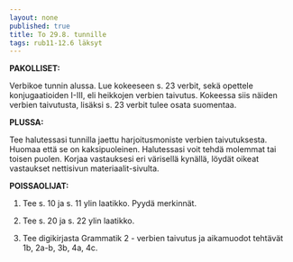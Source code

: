 ```yaml
---
layout: none
published: true
title: To 29.8. tunnille
tags: rub11-12.6 läksyt
---
```

**PAKOLLISET:**

Verbikoe tunnin alussa. Lue kokeeseen s. 23 verbit, sekä opettele konjugaatioiden I-III, eli heikkojen verbien taivutus. Kokeessa siis näiden verbien taivutusta, lisäksi s. 23 verbit tulee osata suomentaa.

**PLUSSA:**

Tee halutessasi tunnilla jaettu harjoitusmoniste verbien taivutuksesta. Huomaa että se on kaksipuoleinen. Halutessasi voit tehdä molemmat tai toisen puolen. Korjaa vastauksesi eri värisellä kynällä, löydät oikeat vastaukset nettisivun materiaalit-sivulta.

**POISSAOLIJAT:**

1. Tee s. 10 ja s. 11 ylin laatikko. Pyydä merkinnät.

2. Tee s. 20 ja s. 22 ylin laatikko.

3. Tee digikirjasta Grammatik 2 - verbien taivutus ja aikamuodot tehtävät 1b, 2a-b, 3b, 4a, 4c.